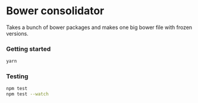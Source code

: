 # Bower consolidator
Takes a bunch of bower packages and makes one big bower file with frozen versions.

### Getting started
```bash
yarn
```

### Testing
```bash
npm test
npm test --watch
```

